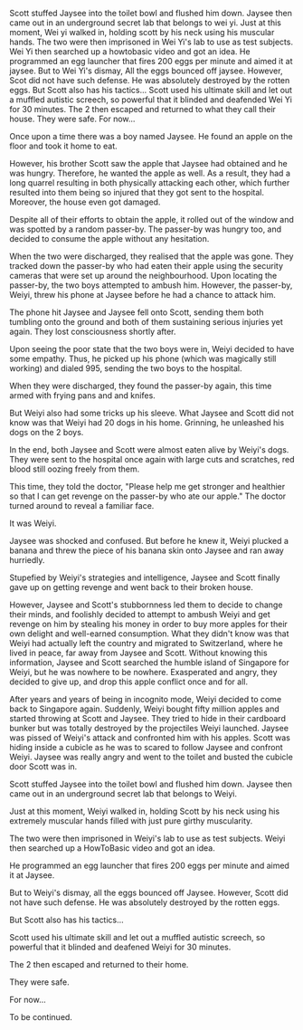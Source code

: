 
Scott stuffed Jaysee into the toilet bowl and flushed him down. Jaysee then came out in an underground secret lab that belongs to wei yi.
Just at this moment, Wei yi walked in, holding scott by his neck using his muscular hands. 
The two were then imprisoned in Wei Yi's lab to use as test subjects. Wei Yi then searched up a howtobasic video and got an idea.
He programmed an egg launcher that fires 200 eggs per minute and aimed it at jaysee.
But to Wei Yi's dismay, All the eggs bounced off jaysee. However, Scot did not have such defense. He was absolutely destroyed by the rotten eggs.
But Scott also has his tactics...
Scott used his ultimate skill and let out a muffled autistic screech, so powerful that it blinded and deafended Wei Yi for 30 minutes.
The 2 then escaped and returned to what they call their house.
They were safe.
For now...

Once upon a time there was a boy named Jaysee. He found an apple on the floor and took it home to eat. <br>

However, his brother Scott saw the apple that Jaysee had obtained and he was hungry. Therefore, he wanted the apple as well. As a result, they had a long quarrel resulting in both physically attacking each other, which further resulted into them being so injured that they got sent to the hospital. Moreover, the house even got damaged. <br>

Despite all of their efforts to obtain the apple, it rolled out of the window and was spotted by a random passer-by. The passer-by was hungry too, and decided to consume the apple without any hesitation. <br>

When the two were discharged, they realised that the apple was gone. They tracked down the passer-by who had eaten their apple using the security cameras that were set up around the neighbourhood. Upon locating the passer-by, the two boys attempted to ambush him. However, the passer-by, Weiyi, threw his phone at Jaysee before he had a chance to attack him. <br>

The phone hit Jaysee and Jaysee fell onto Scott, sending them both tumbling onto the ground and both of them sustaining serious injuries yet again. They lost consciousness shortly after. <br>

Upon seeing the poor state that the two boys were in, Weiyi decided to have some empathy. Thus, he picked up his phone (which was magically still working) and dialed 995, sending the two boys to the hospital. <br>

When they were discharged, they found the passer-by again, this time armed with frying pans and and knifes. <br>

But Weiyi also had some tricks up his sleeve. What Jaysee and Scott did not know was that Weiyi had 20 dogs in his home. Grinning, he unleashed his dogs on the 2 boys. <br>

In the end, both Jaysee and Scott were almost eaten alive by Weiyi's dogs. They were sent to the hospital once again with large cuts and scratches, red blood still oozing freely from them. <br>

This time, they told the doctor, "Please help me get stronger and healthier so that I can get revenge on the passer-by who ate our apple." The doctor turned around to reveal a familiar face. <br>

It was Weiyi. <br>

Jaysee was shocked and confused. But before he knew it, Weiyi plucked a banana and threw the piece of his banana skin onto Jaysee and ran away hurriedly. <br>

Stupefied by Weiyi's strategies and intelligence, Jaysee and Scott finally gave up on getting revenge and went back to their broken house. <br>

However, Jaysee and Scott's stubbornness led them to decide to change their minds, and foolishly decided to attempt to ambush Weiyi and get revenge on him by stealing his money in order to buy more apples for their own delight and well-earned consumption. What they didn't know was that Weiyi had actually left the country and migrated to Switzerland, where he lived in peace, far away from Jaysee and Scott. Without knowing this information, Jaysee and Scott searched the humble island of Singapore for Weiyi, but he was nowhere to be nowhere. Exasperated and angry, they decided to give up, and drop this apple conflict once and for all. <br>

After years and years of being in incognito mode, Weiyi decided to come back to Singapore again. Suddenly, Weiyi bought fifty million apples and started throwing at Scott and Jaysee. They tried to hide in their cardboard bunker but was totally destroyed by the projectiles Weiyi launched. Jaysee was pissed of Weiyi's attack and confronted him with his apples. Scott was hiding inside a cubicle as he was to scared to follow Jaysee and confront Weiyi. Jaysee was really angry and went to the toilet and busted the cubicle door Scott was in. <br>

Scott stuffed Jaysee into the toilet bowl and flushed him down. Jaysee then came out in an underground secret lab that belongs to Weiyi. <br>

Just at this moment, Weiyi walked in, holding Scott by his neck using his extremely muscular hands filled with just pure girthy muscularity.  <br>

The two were then imprisoned in Weiyi's lab to use as test subjects. Weiyi then searched up a HowToBasic video and got an idea. <br>

He programmed an egg launcher that fires 200 eggs per minute and aimed it at Jaysee. <br>

But to Weiyi's dismay, all the eggs bounced off Jaysee. However, Scott did not have such defense. He was absolutely destroyed by the rotten eggs. <br>

But Scott also has his tactics... <br>

Scott used his ultimate skill and let out a muffled autistic screech, so powerful that it blinded and deafened Weiyi for 30 minutes. <br>

The 2 then escaped and returned to their home. <br>

They were safe. <br>

For now... <br>

To be continued. <br>
